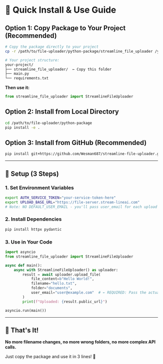 # 🚀 Quick Install & Use Guide

## **Option 1: Copy Package to Your Project (Recommended)**

```bash
# Copy the package directly to your project
cp -r /path/to/file-uploader/python-package/streamline_file_uploader /your/project/

# Your project structure:
your-project/
├── streamline_file_uploader/  ← Copy this folder
├── main.py
└── requirements.txt
```

**Then use it:**
```python
from streamline_file_uploader import StreamlineFileUploader
```

## **Option 2: Install from Local Directory**

```bash
cd /path/to/file-uploader/python-package
pip install -e .
```

## **Option 3: Install from GitHub (Recommended)**

```bash
pip install git+https://github.com/Wesman687/streamline-file-uploader.git#subdirectory=python-package
```

---

## 🔧 **Setup (3 Steps)**

### **1. Set Environment Variables**
```bash
export AUTH_SERVICE_TOKEN="your-service-token-here"
export UPLOAD_BASE_URL="https://file-server.stream-lineai.com"
# Note: NO DEFAULT_USER_EMAIL - you'll pass user_email for each upload
```

### **2. Install Dependencies**
```bash
pip install httpx pydantic
```

### **3. Use in Your Code**
```python
import asyncio
from streamline_file_uploader import StreamlineFileUploader

async def main():
    async with StreamlineFileUploader() as uploader:
        result = await uploader.upload_file(
            file_content=b"Hello World!",
            filename="hello.txt",
            folder="documents",
            user_email="user@example.com"  # ← REQUIRED: Pass the actual user
        )
        print(f"Uploaded: {result.public_url}")

asyncio.run(main())
```

---

## 🎯 **That's It!**

**No more filename changes, no more wrong folders, no more complex API calls.**

Just copy the package and use it in 3 lines! 🚀

